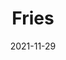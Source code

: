 ---
title: 'Fries'
date: '2021-11-29' 
metatag: '' 
inventory: '5.0' 
draft: false 
# meta description 
shortDescripton: 'Good+Food'
description: 'Men'
longdescription: '%3cul%3e%3cli+style%3d%22text-align%3a+left%3b+%22%3epotato%3c%2fli%3e%3cli+style%3d%22text-align%3a+left%3b+%22%3e%3cb%3eketchup%3c%2fb%3e%3c%2fli%3e%3cli+style%3d%22text-align%3a+left%3b+%22%3e%3ci+style%3d%22%22%3emayo%3c%2fi%3e%3c%2fli%3e%3c%2ful%3e'
featured: True
# product Price
price: '300.0'
# Product Short Description
shortDescription: 'Good+Food'
productID: '19DDF8B3-324C-EC11-847F-0022486E52CE'
type: 'products'
category: 'Men' 
thumnailproduct: 'https://scontent.fkhi11-2.fna.fbcdn.net/v/t39.30808-6/p526x296/260634433_4328728083904903_4168356223431646794_n.jpg?_nc_cat=102&ccb=1-5&_nc_sid=730e14&_nc_ohc=0Q20Ce7EhOUAX-L9fAI&_nc_ht=scontent.fkhi11-2.fna&oh=5360936105d3408383e681a2ef4806fe&oe=61AE8F92' 
images:
  - image: 'https://scontent.fkhi11-2.fna.fbcdn.net/v/t39.30808-6/p526x296/260634433_4328728083904903_4168356223431646794_n.jpg?_nc_cat=102&ccb=1-5&_nc_sid=730e14&_nc_ohc=0Q20Ce7EhOUAX-L9fAI&_nc_ht=scontent.fkhi11-2.fna&oh=5360936105d3408383e681a2ef4806fe&oe=61AE8F92'  
---